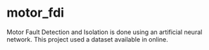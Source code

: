 # motor_fdi
Motor Fault Detection and Isolation is done using an artificial neural network. This project used a dataset available in online. 
